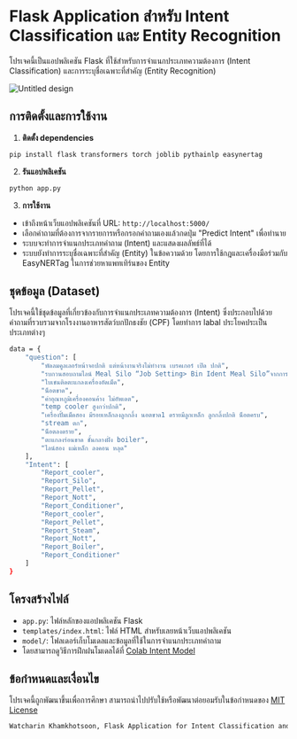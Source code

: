 # Flask Application สำหรับ Intent Classification และ Entity Recognition

โปรเจคนี้เป็นแอปพลิเคชัน Flask ที่ใช้สำหรับการจำแนกประเภทความต้องการ (Intent Classification) และการระบุชื่อเฉพาะที่สำคัญ (Entity Recognition)

![Untitled design](https://github.com/terkkyy/Find_Intent_Entity/assets/95850049/96653d1a-bc00-4231-b849-a5646d4affcb)

## การติดตั้งและการใช้งาน

1. **ติดตั้ง dependencies**

```bash
pip install flask transformers torch joblib pythainlp easynertag
```

2. **รันแอปพลิเคชัน**
```bash
python app.py
```

3. **การใช้งาน**

- เข้าถึงหน้าเว็บแอปพลิเคชันที่ URL: `http://localhost:5000/`
- เลือกคำถามที่ต้องการจากรายการหรือกรอกคำถามเองแล้วกดปุ่ม "Predict Intent" เพื่อทำนาย
- ระบบจะทำการจำแนกประเภทคำถาม (Intent) และแสดงผลลัพธ์ที่ได้
- ระบบยังทำการระบุชื่อเฉพาะที่สำคัญ (Entity) ในข้อความด้วย โดยการใช้กฎและเครื่องมือร่วมกับ EasyNERTag ในการช่วยหาแพทเทิร์นของ Entity

## ชุดข้อมูล (Dataset)

โปรเจคนี้ใช้ชุดข้อมูลที่เกี่ยวข้องกับการจำแนกประเภทความต้องการ (Intent) ซึ่งประกอบไปด้วยคำถามที่รวบรวมจากโรงงานอาหารสัตว์บกปักธงชัย (CPF)
โดยทำการ labal ประโยคประเป็นประเภทต่างๆ

```bash
data = {
    "question": [
        "พัดลมคูลเลอร์หน้าจอปกติ แต่หน้างานจริงไม่ทำงาน เบรคเกอร์ เปิด ปกติ",
        "รบกวนสอบถามไลน์ Meal Silo “Job Setting> Bin Ident Meal Silo”จากการใช้งานพึงกลับมาจับได้ 3 วัน ทางคลังเลือก ให้ใช้งาน 2 ถัง M105/M110 ตึก 1 ลากไลน์ Meal Down TR9 M110 อยู่ แต่ ตึก 2 จะลากไลน์ MealUp TR9 M105 “แต่ job วิ่งไปจับถัง M110 ครับ  โปรแกรมได้จัด Prioiy ไว้ไหมครับ",
        "ใบเชนติดตะแกลงเครื่องอัดเม็ด",
        "น็อตขาด",
        "ค่าอุณหภูมิเครื่องคอนค้าง ไม่อัพเดต",
        "temp cooler สูงกว่าปกติ",
        "เครื่องปั้มเม็ดสอง มีรอยเหล็กลงลูกกลิ้ง นอตขาด1 ดรายมีลูกเหล็ก ลูกกลิ้งปกติ น็อตครบ",
        "stream ตก",
        "น็อตลงดราย",
        "ตะแกลงร่อนขาด ชั้นกลางฝั่ง boiler",
        "ไลน์สอง แม่เหล็ก ลงคอน หลุด"
    ],
    "Intent": [
        "Report_cooler",
        "Report_Silo",
        "Report_Pellet",
        "Report_Nott",
        "Report_Conditioner",
        "Report_cooler",
        "Report_Pellet",
        "Report_Steam",
        "Report_Nott",
        "Report_Boiler",
        "Report_Conditioner"
    ]
}

```


## โครงสร้างไฟล์

- `app.py`: ไฟล์หลักของแอปพลิเคชัน Flask
- `templates/index.html`: ไฟล์ HTML สำหรับเลยหน้าเว็บแอปพลิเคชัน
- `model/`: โฟลเดอร์เก็บโมเดลและข้อมูลที่ใช้ในการจำแนกประเภทคำถาม
- โดยสามารถดูวิธีการฝึกฝนโมเดลได้ที่ [Colab Intent Model](https://colab.research.google.com/drive/1vvMyEbNg8WHMJx4m2LogECqicaPUn4Ls?usp=sharing)

## ข้อกำหนดและเงื่อนไข

โปรเจคนี้ถูกพัฒนาขึ้นเพื่อการศึกษา สามารถนำไปปรับใช้หรือพัฒนาต่อยอมรับในข้อกำหนดของ [MIT License](./LICENSE)
```bash
Watcharin Khamkhotsoon, Flask Application for Intent Classification and Entity Recognition, 2024. GitHub repository: [Find_Intent_Entity.git](https://github.com/terkkyy/Find_Intent_Entity.git).
```
